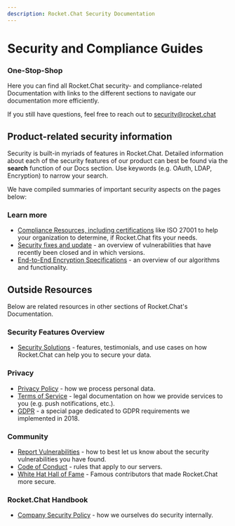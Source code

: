 ```yaml
---
description: Rocket.Chat Security Documentation
---
```


# Security and Compliance Guides

### One-Stop-Shop

Here you can find all Rocket.Chat security- and compliance-related Documentation with links to the different sections to navigate our documentation more efficiently.

If you still have questions, feel free to reach out to [security@rocket.chat](mailto:security@rocket.chat)

## Product-related security information

Security is built-in myriads of features in Rocket.Chat. Detailed information about each of the security features of our product can best be found via the **search** function of our Docs section. Use keywords (e.g. OAuth, LDAP, Encryption) to narrow your search.

We have compiled summaries of important security aspects on the pages below:

### Learn more

* [Compliance Resources, including certifications](compliance-resources.md) like ISO 27001 to help your organization to determine, if Rocket.Chat fits your needs.
* [Security fixes and update](security-updates/) - an overview of vulnerabilities that have recently been closed and in which versions.
* [End-to-End Encryption Specifications](end-to-end-encryption-algorithms.md) - an overview of our algorithms and functionality.

## Outside Resources

Below are related resources in other sections of Rocket.Chat's Documentation.

### Security Features Overview

* [Security Solutions](https://rocket.chat/security) - features, testimonials, and use cases on how Rocket.Chat can help you to secure your data.

### Privacy

* [Privacy Policy](https://rocket.chat/privacy) - how we process personal data.
* [Terms of Service](https://rocket.chat/terms) - legal documentation on how we provide services to you (e.g. push notifications, etc.).
* [GDPR](https://rocket.chat/gdpr) - a special page dedicated to GDPR requirements we implemented in 2018.

### Community

* [Report Vulnerabilities](../../contribute-to-rocket.chat/how-can-i-help/security/) - how to best let us know about the security vulnerabilities you have found.
* [Code of Conduct](../../contribute-to-rocket.chat/contributor-code-of-conduct.md) - rules that apply to our servers.
* [White Hat Hall of Fame](https://handbook.rocket.chat/departments-operations/security/whitehat-hall-of-fame) - Famous contributors that made Rocket.Chat more secure.

### Rocket.Chat Handbook

* [Company Security Policy](https://handbook.rocket.chat/departments-operations/security/security-policy) - how we ourselves do security internally.
